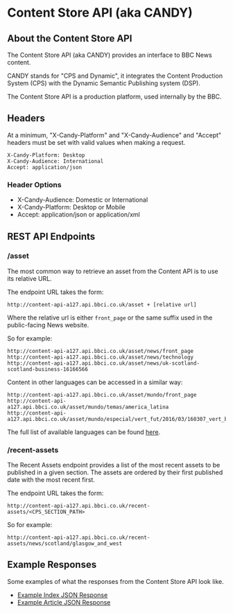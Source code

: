 #  Content Store API (aka CANDY)

## About the Content Store API

The Content Store API (aka CANDY) provides an interface to BBC News content.

CANDY stands for "CPS and Dynamic", it integrates the Content Production System (CPS) with the Dynamic Semantic Publishing system (DSP).

The Content Store API is a production platform, used internally by the BBC.

## Headers

At a minimum, "X-Candy-Platform" and "X-Candy-Audience" and "Accept" headers must be set with valid values when making a request.

```
X-Candy-Platform: Desktop
X-Candy-Audience: International
Accept: application/json
```

### Header Options

* X-Candy-Audience: Domestic or International
* X-Candy-Platform: Desktop or Mobile
* Accept: application/json or application/xml

## REST API Endpoints

### /asset

The most common way to retrieve an asset from the Content API is to use its
relative URL.

The endpoint URL takes the form:

```
http://content-api-a127.api.bbci.co.uk/asset + [relative url]
```

Where the relative url is either `front_page` or the same suffix used in the
public-facing News website.

So for example:

```
http://content-api-a127.api.bbci.co.uk/asset/news/front_page
http://content-api-a127.api.bbci.co.uk/asset/news/technology
http://content-api-a127.api.bbci.co.uk/asset/news/uk-scotland-scotland-business-16166566
```

Content in other languages can be accessed in a similar way:

```
http://content-api-a127.api.bbci.co.uk/asset/mundo/front_page
http://content-api-a127.api.bbci.co.uk/asset/mundo/temas/america_latina
http://content-api-a127.api.bbci.co.uk/asset/mundo/especial/vert_fut/2016/03/160307_vert_beneficios_de_decir_groserias_yv
```

The full list of available languages can be found [here](http://www.bbc.co.uk/ws/languages).


### /recent-assets

The Recent Assets endpoint provides a list of the most recent assets to be
published in a given section. The assets are ordered by their first published
date with the most recent first.

The endpoint URL takes the form:

```
http://content-api-a127.api.bbci.co.uk/recent-assets/<CPS_SECTION_PATH>
```

So for example:

```
http://content-api-a127.api.bbci.co.uk/recent-assets/news/scotland/glasgow_and_west
```


## Example Responses

Some examples of what the responses from the Content Store API look like.

* [Example Index JSON Response](CANDY/index-json-example.html)
* [Example Article JSON Response](CANDY/article-json-example.html)

